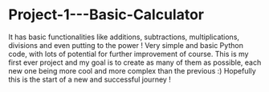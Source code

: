 # Project-1---Basic-Calculator
It has basic functionalities like additions, subtractions, multiplications, divisions and even putting to the power ! 
Very simple and basic Python code, with lots of potential for further improvement of course.
This is my first ever project and my goal is to create as many of them as possible, each new one being more cool and more complex than the previous :)
Hopefully this is the start of a new and successful journey !
